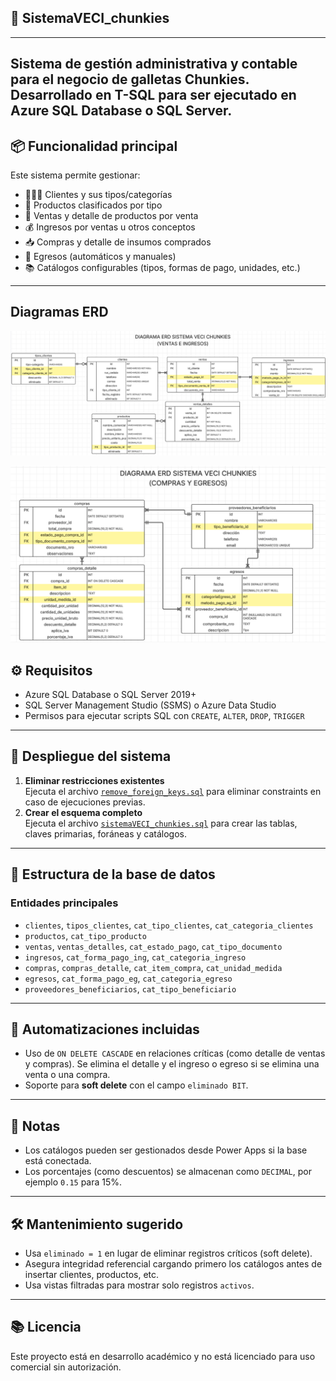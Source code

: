 ## 💼 SistemaVECI_chunkies
---
Sistema de gestión administrativa y contable para el negocio de galletas Chunkies. 
Desarrollado en T-SQL para ser ejecutado en Azure SQL Database o SQL Server.
---
## 📦 Funcionalidad principal
Este sistema permite gestionar:
- 🧑‍🤝‍🧑 Clientes y sus tipos/categorías
- 🍪 Productos clasificados por tipo
- 🧾 Ventas y detalle de productos por venta
- 💰 Ingresos por ventas u otros conceptos
- 📥 Compras y detalle de insumos comprados
- 💸 Egresos (automáticos y manuales)
- 📚 Catálogos configurables (tipos, formas de pago, unidades, etc.)
---
## Diagramas ERD

![Diagrama ERD VENTAS-INGRESOS](docs/img/ERD-VENTAS-INGRESOS.png)

![Diagrama ERD COMPRAS-EGRESOS](docs/img/ERD-COMPRAS-EGRESOS.png)

## ⚙️ Requisitos
- Azure SQL Database o SQL Server 2019+
- SQL Server Management Studio (SSMS) o Azure Data Studio
- Permisos para ejecutar scripts SQL con `CREATE`, `ALTER`, `DROP`, `TRIGGER`
---
## 🚀 Despliegue del sistema
1. **Eliminar restricciones existentes**  
   Ejecuta el archivo [`remove_foreign_keys.sql`](./remove_foreign_keys.sql) para eliminar constraints en caso de ejecuciones previas.
2. **Crear el esquema completo**  
   Ejecuta el archivo [`sistemaVECI_chunkies.sql`](./squema_sistemaVECI_Chunkies.sql) para crear las tablas, claves primarias, foráneas y catálogos.
---

## 🧩 Estructura de la base de datos
### Entidades principales
- `clientes`, `tipos_clientes`, `cat_tipo_clientes`, `cat_categoria_clientes`
- `productos`, `cat_tipo_producto`
- `ventas`, `ventas_detalles`, `cat_estado_pago`, `cat_tipo_documento`
- `ingresos`, `cat_forma_pago_ing`, `cat_categoria_ingreso`
- `compras`, `compras_detalle`, `cat_item_compra`, `cat_unidad_medida`
- `egresos`, `cat_forma_pago_eg`, `cat_categoria_egreso`
- `proveedores_beneficiarios`, `cat_tipo_beneficiario`
---
## 🔁 Automatizaciones incluidas
- Uso de `ON DELETE CASCADE` en relaciones críticas (como detalle de ventas y compras). Se elimina el detalle y el ingreso o egreso si se elimina una venta o una compra.
- Soporte para **soft delete** con el campo `eliminado BIT`.
---
## 📌 Notas
- Los catálogos pueden ser gestionados desde Power Apps si la base está conectada.
- Los porcentajes (como descuentos) se almacenan como `DECIMAL`, por ejemplo `0.15` para 15%.
---
## 🛠 Mantenimiento sugerido
- Usa `eliminado = 1` en lugar de eliminar registros críticos (soft delete).
- Asegura integridad referencial cargando primero los catálogos antes de insertar clientes, productos, etc.
- Usa vistas filtradas para mostrar solo registros `activos`.
---
## 📚 Licencia
Este proyecto está en desarrollo académico y no está licenciado para uso comercial sin autorización.

